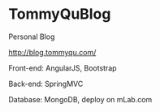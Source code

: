 # TommyQuBlog
Personal Blog

http://blog.tommyqu.com/

Front-end: AngularJS, Bootstrap

Back-end: SpringMVC

Database: MongoDB, deploy on mLab.com
